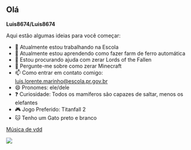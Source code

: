 ## Olá

**Luis8674/Luis8674**

Aqui estão algumas ideias para você começar:

- 🔭 Atualmente estou trabalhando na Escola
- 🌱 Atualmente estou aprendendo como fazer farm de ferro automática
- 🤔 Estou procurando ajuda com zerar Lords of the Fallen
- 💬 Pergunte-me sobre como zerar Minecraft
- 📫 Como entrar em contato comigo: luis.lorente.marinho@escola.pr.gov.br
- 😄 Pronomes: ele/dele
- ❓ Curiosidade: Todos os mamíferos são capazes de saltar, menos os elefantes
- 🎮 Jogo Preferido: Titanfall 2
- 🐱 Tenho um Gato preto e branco
 
[Música de vdd](https://www.youtube.com/watch?v=LMeluRz2wv4)

![](https://media1.tenor.com/m/9wI_bxPl3LIAAAAd/thumbs-up-bt7274.gif)

